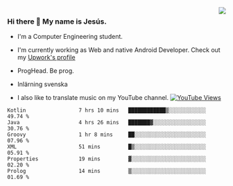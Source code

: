 <img align='right' src="https://github-readme-stats.vercel.app/api/top-langs/?username=JesusJimenezG&layout=compact&theme=dracula">

### Hi there 👋 My name is Jesús.
- I'm a Computer Engineering student.
- I'm currently working as Web and native Android Developer. Check out my [Upwork's profile](https://www.upwork.com/freelancers/~0136891f6e1d316648)

- ProgHead. Be prog.
- Inlärning svenska
- I also like to translate music on my YouTube channel. [![YouTube Views](https://img.shields.io/youtube/channel/views/UCWnlcC4_sV9Imcy9ysQpxHA?style=social)](https://www.youtube.com/channel/UCWnlcC4_sV9Imcy9ysQpxHA)

<!--START_SECTION:waka-->

```text
Kotlin                 7 hrs 10 mins   ████████████▒░░░░░░░░░░░░   49.74 %
Java                   4 hrs 26 mins   ███████▓░░░░░░░░░░░░░░░░░   30.76 %
Groovy                 1 hr 8 mins     ██░░░░░░░░░░░░░░░░░░░░░░░   07.96 %
XML                    51 mins         █▒░░░░░░░░░░░░░░░░░░░░░░░   05.91 %
Properties             19 mins         ▓░░░░░░░░░░░░░░░░░░░░░░░░   02.20 %
Prolog                 14 mins         ▒░░░░░░░░░░░░░░░░░░░░░░░░   01.69 %
```

<!--END_SECTION:waka-->

<!--
**JesusJimenezG/JesusJimenezG** is a ✨ _special_ ✨ repository because its `README.md` (this file) appears on your GitHub profile.

Here are some ideas to get you started:

- 🔭 I’m currently working on ...
- 🌱 I’m currently learning ...
- 👯 I’m looking to collaborate on ...
- 🤔 I’m looking for help with ...
- 💬 Ask me about ...
- 📫 How to reach me: ...
- 😄 Pronouns: ...
- ⚡ Fun fact: ...
-->
